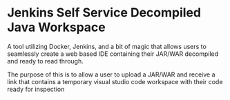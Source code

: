 # Jenkins Self Service Decompiled Java Workspace
A tool utilizing Docker, Jenkins, and a bit of magic that allows users to seamlessly create a web based IDE containing their JAR/WAR decompiled and ready to read through.

The purpose of this is to allow a user to upload a JAR/WAR and receive a link that contains a temporary visual studio code workspace with their code ready for inspection